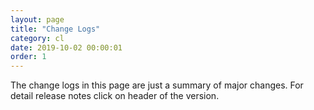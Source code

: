 ```yaml
---
layout: page
title: "Change Logs"
category: cl
date: 2019-10-02 00:00:01
order: 1
---
```


 
The change logs in this page are just a summary of major changes. For detail release notes click on header of the version. 
